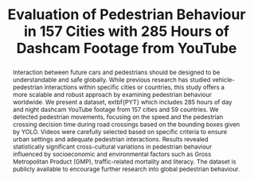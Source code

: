 ---
layout: publication
sitemap: false
title: "Evaluation of Pedestrian Behaviour in 157 Cities with 285 Hours of Dashcam Footage from YouTube"
authors: Alam, M. S., Martens, M., Bazilinskyy, P.
pdf: alam2024crossing
image: alam2024crossing.png
display: In preparation.
year: 
doi:
suppmat: 
abstract: "Interaction between future cars and pedestrians should be designed to be understandable and safe globally. While previous research has studied vehicle-pedestrian interactions within specific cities or countries, this study offers a more scalable and robust approach by examining pedestrian behaviour worldwide. We present a dataset, \textbf{PYT} which includes 285 hours of day and night dashcam YouTube footage from 157 cities and 59 countries. We detected pedestrian movements, focusing on the speed and the pedestrian crossing decision time during road crossings based on the bounding boxes given by YOLO.  Videos were carefully selected based on specific criteria to ensure urban settings and adequate pedestrian interactions. Results revealed statistically significant cross-cultural variations in pedestrian behaviour influenced by socioeconomic and environmental factors such as Gross Metropolitan Product (GMP), traffic-related mortality and literacy. The dataset is publicly available to encourage further research into global pedestrian behaviour."
---